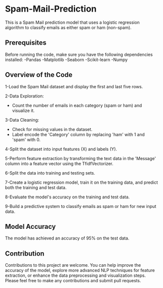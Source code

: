 # Spam-Mail-Prediction
This is a Spam Mail prediction model that uses a logistic regression algorithm to classify emails as either spam or ham (non-spam).

## Prerequisites
Before running the code, make sure you have the following dependencies installed:
-Pandas
-Matplotlib
-Seaborn
-Scikit-learn
-Numpy

## Overview of the Code
1-Load the Spam Mail dataset and display the first and last five rows.

2-Data Exploration:
- Count the number of emails in each category (spam or ham) and visualize it.

3-Data Cleaning:
- Check for missing values in the dataset.
- Label encode the 'Category' column by replacing 'ham' with 1 and 'spam' with 0.

4-Split the dataset into input features (X) and labels (Y).

5-Perform feature extraction by transforming the text data in the 'Message' column into a feature vector using the TfidfVectorizer.

6-Split the data into training and testing sets.

7-Create a logistic regression model, train it on the training data, and predict both the training and test data.

8-Evaluate the model's accuracy on the training and test data.

9-Build a predictive system to classify emails as spam or ham for new input data.


## Model Accuracy
The model has achieved an accuracy of 95% on the test data.


## Contribution
Contributions to this project are welcome. 
You can help improve the accuracy of the model, explore more advanced NLP techniques for feature extraction, or enhance the data preprocessing and visualization steps. 
Please feel free to make any contributions and submit pull requests.

